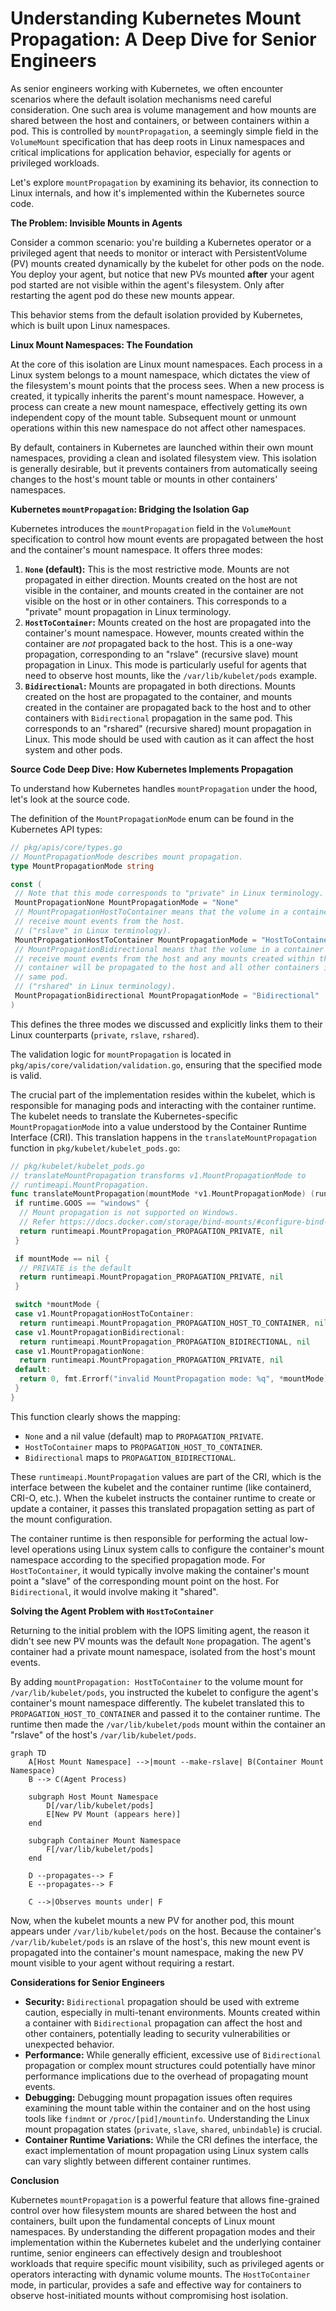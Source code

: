 # Understanding Kubernetes Mount Propagation: A Deep Dive for Senior Engineers

As senior engineers working with Kubernetes, we often encounter scenarios where the default isolation mechanisms need careful consideration. One such area is volume management and how mounts are shared between the host and containers, or between containers within a pod. This is controlled by `mountPropagation`, a seemingly simple field in the `VolumeMount` specification that has deep roots in Linux namespaces and critical implications for application behavior, especially for agents or privileged workloads.

Let's explore `mountPropagation` by examining its behavior, its connection to Linux internals, and how it's implemented within the Kubernetes source code.

**The Problem: Invisible Mounts in Agents**

Consider a common scenario: you're building a Kubernetes operator or a privileged agent that needs to monitor or interact with PersistentVolume (PV) mounts created dynamically by the kubelet for other pods on the node. You deploy your agent, but notice that new PVs mounted **after** your agent pod started are not visible within the agent's filesystem. Only after restarting the agent pod do these new mounts appear.

This behavior stems from the default isolation provided by Kubernetes, which is built upon Linux namespaces.

**Linux Mount Namespaces: The Foundation**

At the core of this isolation are Linux mount namespaces. Each process in a Linux system belongs to a mount namespace, which dictates the view of the filesystem's mount points that the process sees. When a new process is created, it typically inherits the parent's mount namespace. However, a process can create a new mount namespace, effectively getting its own independent copy of the mount table. Subsequent mount or unmount operations within this new namespace do not affect other namespaces.

By default, containers in Kubernetes are launched within their own mount namespaces, providing a clean and isolated filesystem view. This isolation is generally desirable, but it prevents containers from automatically seeing changes to the host's mount table or mounts in other containers' namespaces.

**Kubernetes `mountPropagation`: Bridging the Isolation Gap**

Kubernetes introduces the `mountPropagation` field in the `VolumeMount` specification to control how mount events are propagated between the host and the container's mount namespace. It offers three modes:

1. **`None` (default):** This is the most restrictive mode. Mounts are not propagated in either direction. Mounts created on the host are not visible in the container, and mounts created in the container are not visible on the host or in other containers. This corresponds to a "private" mount propagation in Linux terminology.
2. **`HostToContainer`:** Mounts created on the host are propagated into the container's mount namespace. However, mounts created within the container are *not* propagated back to the host. This is a one-way propagation, corresponding to an "rslave" (recursive slave) mount propagation in Linux. This mode is particularly useful for agents that need to observe host mounts, like the `/var/lib/kubelet/pods` example.
3. **`Bidirectional`:** Mounts are propagated in both directions. Mounts created on the host are propagated to the container, and mounts created in the container are propagated back to the host and to other containers with `Bidirectional` propagation in the same pod. This corresponds to an "rshared" (recursive shared) mount propagation in Linux. This mode should be used with caution as it can affect the host system and other pods.

**Source Code Deep Dive: How Kubernetes Implements Propagation**

To understand how Kubernetes handles `mountPropagation` under the hood, let's look at the source code.

The definition of the `MountPropagationMode` enum can be found in the Kubernetes API types:

```go
// pkg/apis/core/types.go
// MountPropagationMode describes mount propagation.
type MountPropagationMode string

const (
 // Note that this mode corresponds to "private" in Linux terminology.
 MountPropagationNone MountPropagationMode = "None"
 // MountPropagationHostToContainer means that the volume in a container will
 // receive mount events from the host.
 // ("rslave" in Linux terminology).
 MountPropagationHostToContainer MountPropagationMode = "HostToContainer"
 // MountPropagationBidirectional means that the volume in a container will
 // receive mount events from the host and any mounts created within the
 // container will be propagated to the host and all other containers in the
 // same pod.
 // ("rshared" in Linux terminology).
 MountPropagationBidirectional MountPropagationMode = "Bidirectional"
)
```

This defines the three modes we discussed and explicitly links them to their Linux counterparts (`private`, `rslave`, `rshared`).

The validation logic for `mountPropagation` is located in `pkg/apis/core/validation/validation.go`, ensuring that the specified mode is valid.

The crucial part of the implementation resides within the kubelet, which is responsible for managing pods and interacting with the container runtime. The kubelet needs to translate the Kubernetes-specific `MountPropagationMode` into a value understood by the Container Runtime Interface (CRI). This translation happens in the `translateMountPropagation` function in `pkg/kubelet/kubelet_pods.go`:

```go
// pkg/kubelet/kubelet_pods.go
// translateMountPropagation transforms v1.MountPropagationMode to
// runtimeapi.MountPropagation.
func translateMountPropagation(mountMode *v1.MountPropagationMode) (runtimeapi.MountPropagation, error) {
 if runtime.GOOS == "windows" {
  // Mount propagation is not supported on Windows.
  // Refer https://docs.docker.com/storage/bind-mounts/#configure-bind-propagation.
  return runtimeapi.MountPropagation_PROPAGATION_PRIVATE, nil
 }

 if mountMode == nil {
  // PRIVATE is the default
  return runtimeapi.MountPropagation_PROPAGATION_PRIVATE, nil
 }

 switch *mountMode {
 case v1.MountPropagationHostToContainer:
  return runtimeapi.MountPropagation_PROPAGATION_HOST_TO_CONTAINER, nil
 case v1.MountPropagationBidirectional:
  return runtimeapi.MountPropagation_PROPAGATION_BIDIRECTIONAL, nil
 case v1.MountPropagationNone:
  return runtimeapi.MountPropagation_PROPAGATION_PRIVATE, nil
 default:
  return 0, fmt.Errorf("invalid MountPropagation mode: %q", *mountMode)
 }
}
```

This function clearly shows the mapping:

* `None` and a nil value (default) map to `PROPAGATION_PRIVATE`.
* `HostToContainer` maps to `PROPAGATION_HOST_TO_CONTAINER`.
* `Bidirectional` maps to `PROPAGATION_BIDIRECTIONAL`.

These `runtimeapi.MountPropagation` values are part of the CRI, which is the interface between the kubelet and the container runtime (like containerd, CRI-O, etc.). When the kubelet instructs the container runtime to create or update a container, it passes this translated propagation setting as part of the mount configuration.

The container runtime is then responsible for performing the actual low-level operations using Linux system calls to configure the container's mount namespace according to the specified propagation mode. For `HostToContainer`, it would typically involve making the container's mount point a "slave" of the corresponding mount point on the host. For `Bidirectional`, it would involve making it "shared".

**Solving the Agent Problem with `HostToContainer`**

Returning to the initial problem with the IOPS limiting agent, the reason it didn't see new PV mounts was the default `None` propagation. The agent's container had a private mount namespace, isolated from the host's mount events.

By adding `mountPropagation: HostToContainer` to the volume mount for `/var/lib/kubelet/pods`, you instructed the kubelet to configure the agent's container's mount namespace differently. The kubelet translated this to `PROPAGATION_HOST_TO_CONTAINER` and passed it to the container runtime. The runtime then made the `/var/lib/kubelet/pods` mount within the container an "rslave" of the host's `/var/lib/kubelet/pods`.

```mermaid
graph TD
    A[Host Mount Namespace] -->|mount --make-rslave| B(Container Mount Namespace)
    B --> C(Agent Process)

    subgraph Host Mount Namespace
        D[/var/lib/kubelet/pods]
        E[New PV Mount (appears here)]
    end

    subgraph Container Mount Namespace
        F[/var/lib/kubelet/pods]
    end

    D --propagates--> F
    E --propagates--> F

    C -->|Observes mounts under| F
```

Now, when the kubelet mounts a new PV for another pod, this mount appears under `/var/lib/kubelet/pods` on the host. Because the container's `/var/lib/kubelet/pods` is an rslave of the host's, this new mount event is propagated into the container's mount namespace, making the new PV mount visible to your agent without requiring a restart.

**Considerations for Senior Engineers**

* **Security:** `Bidirectional` propagation should be used with extreme caution, especially in multi-tenant environments. Mounts created within a container with `Bidirectional` propagation can affect the host and other containers, potentially leading to security vulnerabilities or unexpected behavior.
* **Performance:** While generally efficient, excessive use of `Bidirectional` propagation or complex mount structures could potentially have minor performance implications due to the overhead of propagating mount events.
* **Debugging:** Debugging mount propagation issues often requires examining the mount table within the container and on the host using tools like `findmnt` or `/proc/[pid]/mountinfo`. Understanding the Linux mount propagation states (`private`, `slave`, `shared`, `unbindable`) is crucial.
* **Container Runtime Variations:** While the CRI defines the interface, the exact implementation of mount propagation using Linux system calls can vary slightly between different container runtimes.

**Conclusion**

Kubernetes `mountPropagation` is a powerful feature that allows fine-grained control over how filesystem mounts are shared between the host and containers, built upon the fundamental concepts of Linux mount namespaces. By understanding the different propagation modes and their implementation within the Kubernetes kubelet and the underlying container runtime, senior engineers can effectively design and troubleshoot workloads that require specific mount visibility, such as privileged agents or operators interacting with dynamic volume mounts. The `HostToContainer` mode, in particular, provides a safe and effective way for containers to observe host-initiated mounts without compromising host isolation.
